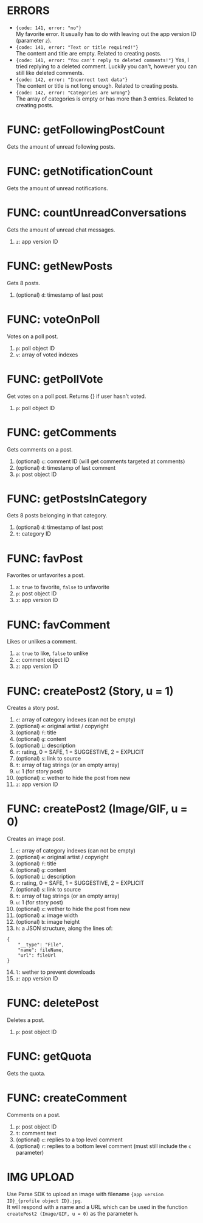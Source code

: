# ERRORS
- `{code: 141, error: "no"}`  
My favorite error. It usually has to do with leaving out the app version ID (parameter `z`).
- `{code: 141, error: "Text or title required!"}`  
The content and title are empty. Related to creating posts.
- `{code: 141, error: "You can't reply to deleted comments!"}`
Yes, I tried replying to a deleted comment. Luckily you can't, however you can still like deleted comments.
- `{code: 142, error: "Incorrect text data"}`  
The content or title is not long enough. Related to creating posts.
- `{code: 142, error: "Categories are wrong"}`  
The array of categories is empty or has more than 3 entries. Related to creating posts.

# FUNC: getFollowingPostCount
Gets the amount of unread following posts.

# FUNC: getNotificationCount
Gets the amount of unread notifications.

# FUNC: countUnreadConversations
Gets the amount of unread chat messages.
1. `z`: app version ID

# FUNC: getNewPosts
Gets 8 posts.
1. (optional) `d`: timestamp of last post

# FUNC: voteOnPoll
Votes on a poll post.
1. `p`: poll object ID
2. `v`: array of voted indexes

# FUNC: getPollVote
Get votes on a poll post. Returns {} if user hasn't voted.
1. `p`: poll object ID

# FUNC: getComments
Gets comments on a post.
1. (optional) `c`: comment ID (will get comments targeted at comments)
2. (optional) `d`: timestamp of last comment
3. `p`: post object ID

# FUNC: getPostsInCategory
Gets 8 posts belonging in that category.
1. (optional) `d`: timestamp of last post
2. `t`: category ID

# FUNC: favPost
Favorites or unfavorites a post.
1. `a`: `true` to favorite, `false` to unfavorite
2. `p`: post object ID
3. `z`: app version ID

# FUNC: favComment
Likes or unlikes a comment.
1. `a`: `true` to like, `false` to unlike
2. `c`: comment object ID
3. `z`: app version ID

# FUNC: createPost2 (Story, u = 1)
Creates a story post.
1. `c`: array of category indexes (can not be empty)
2. (optional) `e`: original artist / copyright
3. (optional) `f`: title
4. (optional) `g`: content
5. (optional) `i`: description
6. `r`: rating, 0 = SAFE, 1 = SUGGESTIVE, 2 = EXPLICIT
7. (optional) `s`: link to source
8. `t`: array of tag strings (or an empty array)
9. `u`: 1 (for story post)
10. (optional) `x`: wether to hide the post from new
11. `z`: app version ID

# FUNC: createPost2 (Image/GIF, u = 0)
Creates an image post.
1. `c`: array of category indexes (can not be empty)
2. (optional) `e`: original artist / copyright
3. (optional) `f`: title
4. (optional) `g`: content
5. (optional) `i`: description
6. `r`: rating, 0 = SAFE, 1 = SUGGESTIVE, 2 = EXPLICIT
7. (optional) `s`: link to source
8. `t`: array of tag strings (or an empty array)
9. `u`: 1 (for story post)
10. (optional) `x`: wether to hide the post from new
11. (optional) `a`: image width
12. (optional) `b`: image height
13. `h`: a JSON structure, along the lines of:
```
{
    "__type": "File",
    "name": fileName,
    "url": fileUrl
}
```
14. `l`: wether to prevent downloads
15. `z`: app version ID

# FUNC: deletePost
Deletes a post.
1. `p`: post object ID

# FUNC: getQuota
Gets the quota.

# FUNC: createComment
Comments on a post.
1. `p`: post object ID
2. `t`: comment text
3. (optional) `c`: replies to a top level comment
4. (optional) `r`: replies to a bottom level comment (must still include the `c` parameter)

# IMG UPLOAD
Use Parse SDK to upload an image with filename `{app version ID}_{profile object ID}.jpg`.  
It will respond with a name and a URL which can be used in the function `createPost2 (Image/GIF, u = 0)` as the parameter `h`.